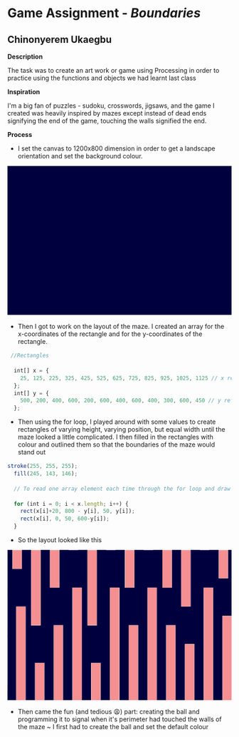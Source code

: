 # Game Assignment - *Boundaries*

## Chinonyerem Ukaegbu


**Description**

The task was to create an art work or game using Processing in order to practice using the functions and objects we had learnt last class

**Inspiration**

I'm a big fan of puzzles - sudoku, crosswords, jigsaws, and the game I created was heavily inspired by mazes except instead of dead ends signifying the end of the game, touching the walls signified the end.

**Process**

* I set the canvas to 1200x800 dimension in order to get a landscape orientation and set the background colour.

![Background](images/Screenshot%20(182).png)

* Then I got to work on the layout of the maze. I created an array for the x-coordinates of the rectangle and for the y-coordinates of the rectangle.

```js
 //Rectangles

  int[] x = { 
    25, 125, 225, 325, 425, 525, 625, 725, 825, 925, 1025, 1125 // x refers to the x-coordinates of the rectangles
  };
  int[] y = { 
    500, 200, 400, 600, 200, 600, 400, 600, 400, 300, 600, 450 // y refers to the y-coordinates of the rectangles
  };
  ```
  
* Then using the for loop, I played around with some values to create rectangles of varying height, varying position, but equal width until the maze looked a little complicated. I then filled in the rectangles with colour and outlined them so that the boundaries of the maze would stand out

```js
stroke(255, 255, 255);
  fill(245, 143, 146);

  // To read one array element each time through the for loop and draw the rectangles

  for (int i = 0; i < x.length; i++) {
    rect(x[i]+20, 800 - y[i], 50, y[i]);
    rect(x[i], 0, 50, 600-y[i]);
  }
  ```
* So the layout looked like this

![Rectangles](images/Screenshot%20(183).png)

* Then came the fun (and tedious :weary:) part: creating the ball and programming it to signal when it's perimeter had touched the walls of the maze
~ I first had to create the ball and set the default colour
